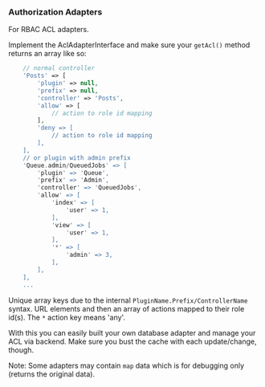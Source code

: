 ### Authorization Adapters
For RBAC ACL adapters.

Implement the AclAdapterInterface and make sure your `getAcl()` method returns an array like so:
```php
    // normal controller
    'Posts' => [
        'plugin' => null,
        'prefix' => null,
        'controller' => 'Posts',
        'allow' => [
            // action to role id mapping
        ],
        'deny => [
            // action to role id mapping
        ],
    ],
    // or plugin with admin prefix
    'Queue.admin/QueuedJobs' => [
        'plugin' => 'Queue',
        'prefix' => 'Admin',
        'controller' => 'QueuedJobs',
        'allow' => [
            'index' => [
                'user' => 1,
            ],
            'view' => [
                'user' => 1,
            ],
            '*' => [
                'admin' => 3,
            ],
        ],
    ],
    ...
```

Unique array keys due to the internal `PluginName.Prefix/ControllerName` syntax.
URL elements and then an array of actions mapped to their role id(s).
The `*` action key means 'any'.

With this you can easily built your own database adapter and manage your ACL via backend.
Make sure you bust the cache with each update/change, though.

Note: Some adapters may contain `map` data which is for debugging only (returns the original data).
